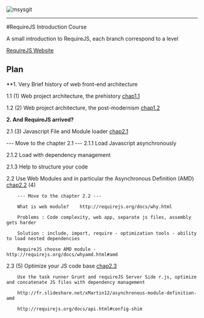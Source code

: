 ![msysgit](http://requirejs.org/i/logo.png)

----
#RequireJS Introduction Course

A small introduction to RequireJS, each branch correspond to a level

[RequireJS Website](http://requirejs.org/)

## Plan

**1. Very Brief history of web front-end architecture

   1.1 (1) Web project architecture, the prehistory [chap1.1]()

   1.2 (2) Web project architecture, the post-modernism [chap1.2]()

**2. And RequireJS arrived?**

   2.1 (3) Javascript File and Module loader [chap2.1]()

   --- Move to the chapter 2.1 ---
   2.1.1 Load Javascript asynchronously

   2.1.2 Load with dependency management

   2.1.3 Help to structure your code

   2.2 Use Web Modules and in particular the Asynchronous Definition (AMD) [chap2.2]() (4)

        --- Move to the chapter 2.2 ---

        What is web module?    http://requirejs.org/docs/why.html

        Problems : Code complexity, web app, separate js files, assembly gets harder

        Solution : include, import, require - optimization tools - ability to load nested dependencies

        RequireJS choose AMD module - http://requirejs.org/docs/whyamd.html#amd

   2.3 (5) Optimize your JS code base [chap2.3]()

        Use the task runner Grunt and requireJS Server Side r.js, optimize and concatenate JS files with dependency management

        http://fr.slideshare.net/xMartin12/asynchronous-module-definition-amd

        http://requirejs.org/docs/api.html#config-shim